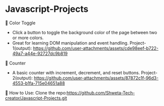# Javascript-Projects
🎨 Color Toggle
- Click a button to toggle the background color of the page between two or more colors.
- Great for learning DOM manipulation and event handling.
Project-1(output):
https://github.com/user-attachments/assets/cde98eef-b722-49a7-a44e-92727dc9b819



🔢 Counter
- A basic counter with increment, decrement, and reset buttons.
Project-2(output):
https://github.com/user-attachments/assets/87872c1f-96d3-4553-b1fa-715e04651a88

📂 How to Use:
Clone the repo:https://github.com/Shweta-Tech-creator/Javascript-Projects.git
